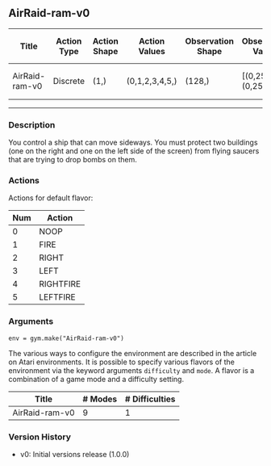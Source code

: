 AirRaid-ram-v0
---
|Title|Action Type|Action Shape|Action Values|Observation Shape|Observation Values|Average Total Reward|Import|
| ----------- | -----------| ----------- | -----------| ----------- | -----------| ----------- | -----------|
|AirRaid-ram-v0|Discrete|(1,)|(0,1,2,3,4,5,)|(128,)|[(0,255),...,(0,255)]| |`from gym.envs.atari import environment`|
---

### Description
You control a ship that can move sideways. You must protect two buildings (one on the right and one on the left side of the screen) from 
flying saucers that are trying to drop bombs on them.

### Actions
Actions for default flavor:

| Num | Action                 |
|-----|------------------------|
| 0   | NOOP |
| 1   | FIRE |
| 2   | RIGHT |
| 3   | LEFT |
| 4   | RIGHTFIRE |
| 5   | LEFTFIRE |


### Arguments

```
env = gym.make("AirRaid-ram-v0")
```

The various ways to configure the environment are described in the article on Atari environments.
It is possible to specify various flavors of the environment via the keyword arguments `difficulty` and `mode`. 
A flavor is a combination of a game mode and a difficulty setting.

|Title|# Modes|# Difficulties|
| ----------- | ----------- | -----------|
|AirRaid-ram-v0|9|1|

### Version History

* v0: Initial versions release (1.0.0)
